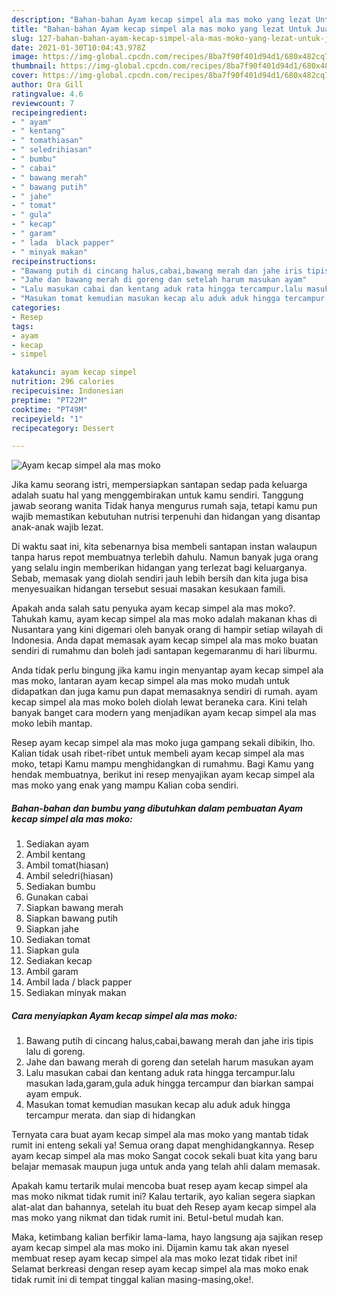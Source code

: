 ```yaml
---
description: "Bahan-bahan Ayam kecap simpel ala mas moko yang lezat Untuk Jualan"
title: "Bahan-bahan Ayam kecap simpel ala mas moko yang lezat Untuk Jualan"
slug: 127-bahan-bahan-ayam-kecap-simpel-ala-mas-moko-yang-lezat-untuk-jualan
date: 2021-01-30T10:04:43.978Z
image: https://img-global.cpcdn.com/recipes/8ba7f90f401d94d1/680x482cq70/ayam-kecap-simpel-ala-mas-moko-foto-resep-utama.jpg
thumbnail: https://img-global.cpcdn.com/recipes/8ba7f90f401d94d1/680x482cq70/ayam-kecap-simpel-ala-mas-moko-foto-resep-utama.jpg
cover: https://img-global.cpcdn.com/recipes/8ba7f90f401d94d1/680x482cq70/ayam-kecap-simpel-ala-mas-moko-foto-resep-utama.jpg
author: Ora Gill
ratingvalue: 4.6
reviewcount: 7
recipeingredient:
- " ayam"
- " kentang"
- " tomathiasan"
- " seledrihiasan"
- " bumbu"
- " cabai"
- " bawang merah"
- " bawang putih"
- " jahe"
- " tomat"
- " gula"
- " kecap"
- " garam"
- " lada  black papper"
- " minyak makan"
recipeinstructions:
- "Bawang putih di cincang halus,cabai,bawang merah dan jahe iris tipis lalu di goreng."
- "Jahe dan bawang merah di goreng dan setelah harum masukan ayam"
- "Lalu masukan cabai dan kentang aduk rata hingga tercampur.lalu masukan lada,garam,gula aduk hingga tercampur dan biarkan sampai ayam empuk."
- "Masukan tomat kemudian masukan kecap alu aduk aduk hingga tercampur merata. dan siap di hidangkan"
categories:
- Resep
tags:
- ayam
- kecap
- simpel

katakunci: ayam kecap simpel 
nutrition: 296 calories
recipecuisine: Indonesian
preptime: "PT22M"
cooktime: "PT49M"
recipeyield: "1"
recipecategory: Dessert

---
```



![Ayam kecap simpel ala mas moko](https://img-global.cpcdn.com/recipes/8ba7f90f401d94d1/680x482cq70/ayam-kecap-simpel-ala-mas-moko-foto-resep-utama.jpg)

Jika kamu seorang istri, mempersiapkan santapan sedap pada keluarga adalah suatu hal yang menggembirakan untuk kamu sendiri. Tanggung jawab seorang  wanita Tidak hanya mengurus rumah saja, tetapi kamu pun wajib memastikan kebutuhan nutrisi terpenuhi dan hidangan yang disantap anak-anak wajib lezat.

Di waktu  saat ini, kita sebenarnya bisa membeli santapan instan walaupun tanpa harus repot membuatnya terlebih dahulu. Namun banyak juga orang yang selalu ingin memberikan hidangan yang terlezat bagi keluarganya. Sebab, memasak yang diolah sendiri jauh lebih bersih dan kita juga bisa menyesuaikan hidangan tersebut sesuai masakan kesukaan famili. 



Apakah anda salah satu penyuka ayam kecap simpel ala mas moko?. Tahukah kamu, ayam kecap simpel ala mas moko adalah makanan khas di Nusantara yang kini digemari oleh banyak orang di hampir setiap wilayah di Indonesia. Anda dapat memasak ayam kecap simpel ala mas moko buatan sendiri di rumahmu dan boleh jadi santapan kegemaranmu di hari liburmu.

Anda tidak perlu bingung jika kamu ingin menyantap ayam kecap simpel ala mas moko, lantaran ayam kecap simpel ala mas moko mudah untuk didapatkan dan juga kamu pun dapat memasaknya sendiri di rumah. ayam kecap simpel ala mas moko boleh diolah lewat beraneka cara. Kini telah banyak banget cara modern yang menjadikan ayam kecap simpel ala mas moko lebih mantap.

Resep ayam kecap simpel ala mas moko juga gampang sekali dibikin, lho. Kalian tidak usah ribet-ribet untuk membeli ayam kecap simpel ala mas moko, tetapi Kamu mampu menghidangkan di rumahmu. Bagi Kamu yang hendak membuatnya, berikut ini resep menyajikan ayam kecap simpel ala mas moko yang enak yang mampu Kalian coba sendiri.

<!--inarticleads1-->

##### Bahan-bahan dan bumbu yang dibutuhkan dalam pembuatan Ayam kecap simpel ala mas moko:

1. Sediakan  ayam
1. Ambil  kentang
1. Ambil  tomat(hiasan)
1. Ambil  seledri(hiasan)
1. Sediakan  bumbu
1. Gunakan  cabai
1. Siapkan  bawang merah
1. Siapkan  bawang putih
1. Siapkan  jahe
1. Sediakan  tomat
1. Siapkan  gula
1. Sediakan  kecap
1. Ambil  garam
1. Ambil  lada / black papper
1. Sediakan  minyak makan




<!--inarticleads2-->

##### Cara menyiapkan Ayam kecap simpel ala mas moko:

1. Bawang putih di cincang halus,cabai,bawang merah dan jahe iris tipis lalu di goreng.
1. Jahe dan bawang merah di goreng dan setelah harum masukan ayam
1. Lalu masukan cabai dan kentang aduk rata hingga tercampur.lalu masukan lada,garam,gula aduk hingga tercampur dan biarkan sampai ayam empuk.
1. Masukan tomat kemudian masukan kecap alu aduk aduk hingga tercampur merata. dan siap di hidangkan




Ternyata cara buat ayam kecap simpel ala mas moko yang mantab tidak rumit ini enteng sekali ya! Semua orang dapat menghidangkannya. Resep ayam kecap simpel ala mas moko Sangat cocok sekali buat kita yang baru belajar memasak maupun juga untuk anda yang telah ahli dalam memasak.

Apakah kamu tertarik mulai mencoba buat resep ayam kecap simpel ala mas moko nikmat tidak rumit ini? Kalau tertarik, ayo kalian segera siapkan alat-alat dan bahannya, setelah itu buat deh Resep ayam kecap simpel ala mas moko yang nikmat dan tidak rumit ini. Betul-betul mudah kan. 

Maka, ketimbang kalian berfikir lama-lama, hayo langsung aja sajikan resep ayam kecap simpel ala mas moko ini. Dijamin kamu tak akan nyesel membuat resep ayam kecap simpel ala mas moko lezat tidak ribet ini! Selamat berkreasi dengan resep ayam kecap simpel ala mas moko enak tidak rumit ini di tempat tinggal kalian masing-masing,oke!.

